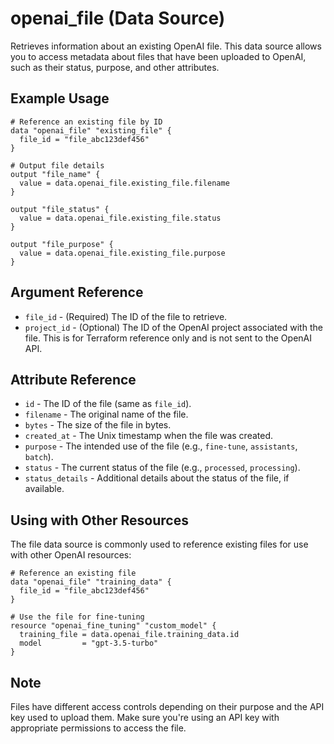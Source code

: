 # openai_file (Data Source)

Retrieves information about an existing OpenAI file. This data source allows you to access metadata about files that have been uploaded to OpenAI, such as their status, purpose, and other attributes.

## Example Usage

```hcl
# Reference an existing file by ID
data "openai_file" "existing_file" {
  file_id = "file_abc123def456"
}

# Output file details
output "file_name" {
  value = data.openai_file.existing_file.filename
}

output "file_status" {
  value = data.openai_file.existing_file.status
}

output "file_purpose" {
  value = data.openai_file.existing_file.purpose
}
```

## Argument Reference

* `file_id` - (Required) The ID of the file to retrieve.
* `project_id` - (Optional) The ID of the OpenAI project associated with the file. This is for Terraform reference only and is not sent to the OpenAI API.

## Attribute Reference

* `id` - The ID of the file (same as `file_id`).
* `filename` - The original name of the file.
* `bytes` - The size of the file in bytes.
* `created_at` - The Unix timestamp when the file was created.
* `purpose` - The intended use of the file (e.g., `fine-tune`, `assistants`, `batch`).
* `status` - The current status of the file (e.g., `processed`, `processing`).
* `status_details` - Additional details about the status of the file, if available.

## Using with Other Resources

The file data source is commonly used to reference existing files for use with other OpenAI resources:

```hcl
# Reference an existing file
data "openai_file" "training_data" {
  file_id = "file_abc123def456"
}

# Use the file for fine-tuning
resource "openai_fine_tuning" "custom_model" {
  training_file = data.openai_file.training_data.id
  model         = "gpt-3.5-turbo"
}
```

## Note

Files have different access controls depending on their purpose and the API key used to upload them. Make sure you're using an API key with appropriate permissions to access the file. 